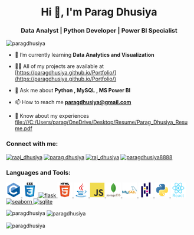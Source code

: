 <h1 align="center">Hi 👋, I'm Parag Dhusiya</h1>
<h3 align="center">Data Analyst | Python Developer | Power BI Specialist</h3>

<p align="left"> <img src="https://komarev.com/ghpvc/?username=paragdhusiya&label=Profile%20views&color=0e75b6&style=flat" alt="paragdhusiya" /> </p>

- 🌱 I’m currently learning **Data Analytics and Visualization**

- 👨‍💻 All of my projects are available at [https://paragdhusiya.github.io/Portfolio/](https://paragdhusiya.github.io/Portfolio/)

- 💬 Ask me about **Python , MySQL , MS Power BI**

- 📫 How to reach me **paragdhusiya@gmail.com**

- 📄 Know about my experiences [file:///C:/Users/parag/OneDrive/Desktop/Resume/Parag_Dhusiya_Resume.pdf](file:///C:/Users/parag/OneDrive/Desktop/Resume/Parag_Dhusiya_Resume.pdf)

<h3 align="left">Connect with me:</h3>
<p align="left">
<a href="https://twitter.com/raaj_dhusiya" target="blank"><img align="center" src="https://raw.githubusercontent.com/rahuldkjain/github-profile-readme-generator/master/src/images/icons/Social/twitter.svg" alt="raaj_dhusiya" height="30" width="40" /></a>
<a href="https://linkedin.com/in/parag dhusiya" target="blank"><img align="center" src="https://raw.githubusercontent.com/rahuldkjain/github-profile-readme-generator/master/src/images/icons/Social/linked-in-alt.svg" alt="parag dhusiya" height="30" width="40" /></a>
<a href="https://instagram.com/raj_dhusiya" target="blank"><img align="center" src="https://raw.githubusercontent.com/rahuldkjain/github-profile-readme-generator/master/src/images/icons/Social/instagram.svg" alt="raj_dhusiya" height="30" width="40" /></a>
<a href="https://www.hackerrank.com/paragdhusiya8888" target="blank"><img align="center" src="https://raw.githubusercontent.com/rahuldkjain/github-profile-readme-generator/master/src/images/icons/Social/hackerrank.svg" alt="paragdhusiya8888" height="30" width="40" /></a>
</p>

<h3 align="left">Languages and Tools:</h3>
<p align="left"> <a href="https://www.cprogramming.com/" target="_blank" rel="noreferrer"> <img src="https://raw.githubusercontent.com/devicons/devicon/master/icons/c/c-original.svg" alt="c" width="40" height="40"/> </a> <a href="https://www.w3schools.com/css/" target="_blank" rel="noreferrer"> <img src="https://raw.githubusercontent.com/devicons/devicon/master/icons/css3/css3-original-wordmark.svg" alt="css3" width="40" height="40"/> </a> <a href="https://flask.palletsprojects.com/" target="_blank" rel="noreferrer"> <img src="https://www.vectorlogo.zone/logos/pocoo_flask/pocoo_flask-icon.svg" alt="flask" width="40" height="40"/> </a> <a href="https://www.w3.org/html/" target="_blank" rel="noreferrer"> <img src="https://raw.githubusercontent.com/devicons/devicon/master/icons/html5/html5-original-wordmark.svg" alt="html5" width="40" height="40"/> </a> <a href="https://www.java.com" target="_blank" rel="noreferrer"> <img src="https://raw.githubusercontent.com/devicons/devicon/master/icons/java/java-original.svg" alt="java" width="40" height="40"/> </a> <a href="https://developer.mozilla.org/en-US/docs/Web/JavaScript" target="_blank" rel="noreferrer"> <img src="https://raw.githubusercontent.com/devicons/devicon/master/icons/javascript/javascript-original.svg" alt="javascript" width="40" height="40"/> </a> <a href="https://www.mongodb.com/" target="_blank" rel="noreferrer"> <img src="https://raw.githubusercontent.com/devicons/devicon/master/icons/mongodb/mongodb-original-wordmark.svg" alt="mongodb" width="40" height="40"/> </a> <a href="https://www.mysql.com/" target="_blank" rel="noreferrer"> <img src="https://raw.githubusercontent.com/devicons/devicon/master/icons/mysql/mysql-original-wordmark.svg" alt="mysql" width="40" height="40"/> </a> <a href="https://pandas.pydata.org/" target="_blank" rel="noreferrer"> <img src="https://raw.githubusercontent.com/devicons/devicon/2ae2a900d2f041da66e950e4d48052658d850630/icons/pandas/pandas-original.svg" alt="pandas" width="40" height="40"/> </a> <a href="https://www.python.org" target="_blank" rel="noreferrer"> <img src="https://raw.githubusercontent.com/devicons/devicon/master/icons/python/python-original.svg" alt="python" width="40" height="40"/> </a> <a href="https://reactjs.org/" target="_blank" rel="noreferrer"> <img src="https://raw.githubusercontent.com/devicons/devicon/master/icons/react/react-original-wordmark.svg" alt="react" width="40" height="40"/> </a> <a href="https://seaborn.pydata.org/" target="_blank" rel="noreferrer"> <img src="https://seaborn.pydata.org/_images/logo-mark-lightbg.svg" alt="seaborn" width="40" height="40"/> </a> <a href="https://www.sqlite.org/" target="_blank" rel="noreferrer"> <img src="https://www.vectorlogo.zone/logos/sqlite/sqlite-icon.svg" alt="sqlite" width="40" height="40"/> </a> </p>

<p><img align="left" src="https://github-readme-stats.vercel.app/api/top-langs?username=paragdhusiya&show_icons=true&locale=en&layout=compact" alt="paragdhusiya" /></p>

<p>&nbsp;<img align="center" src="https://github-readme-stats.vercel.app/api?username=paragdhusiya&show_icons=true&locale=en" alt="paragdhusiya" /></p>

<p><img align="center" src="https://github-readme-streak-stats.herokuapp.com/?user=paragdhusiya&" alt="paragdhusiya" /></p>
